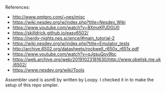 References:
- http://www.qmtpro.com/~nes/misc
- https://wiki.nesdev.org/w/index.php?title=Nesdev_Wiki
- https://www.youtube.com/watch?v=8XmxKPJDGU0
- https://skilldrick.github.io/easy6502/
- https://nerdy-nights.nes.science/#main_tutorial-2
- https://wiki.nesdev.org/w/index.php?title=Emulator_tests
- http://archive.6502.org/datasheets/rockwell_r650x_r651x.pdf
- https://www.youtube.com/watch?v=qJgsuQoy9bc
- https://web.archive.org/web/20191023181630/http://www.obelisk.me.uk/6502/
- https://www.nesdev.org/wiki/Tools


Assembler used is asm6 by written by Loopy. I checked it in to make the setup of this repo simpler.

